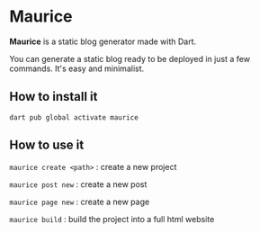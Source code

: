 # Maurice

**Maurice** is a static blog generator made with Dart.

You can generate a static blog ready to be deployed in just a few commands. It's easy and minimalist.

## How to install it

`dart pub global activate maurice`

## How to use it

`maurice create <path>` : create a new project

`maurice post new` : create a new post

`maurice page new` : create a new page

`maurice build` : build the project into a full html website